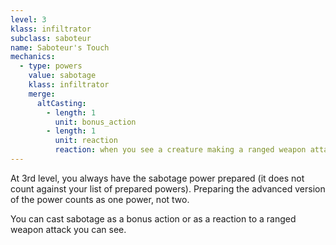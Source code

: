 ```yaml
---
level: 3
klass: infiltrator
subclass: saboteur
name: Saboteur's Touch
mechanics:
  - type: powers
    value: sabotage
    klass: infiltrator
    merge:
      altCasting:
        - length: 1
          unit: bonus_action
        - length: 1
          unit: reaction
          reaction: when you see a creature making a ranged weapon attack
---
```

At 3rd level, you always have the sabotage power prepared (it does not count against your list of prepared powers). Preparing the advanced
version of the power counts as one power, not two.

You can cast sabotage as a bonus action or as a reaction to a ranged weapon attack you can see.
